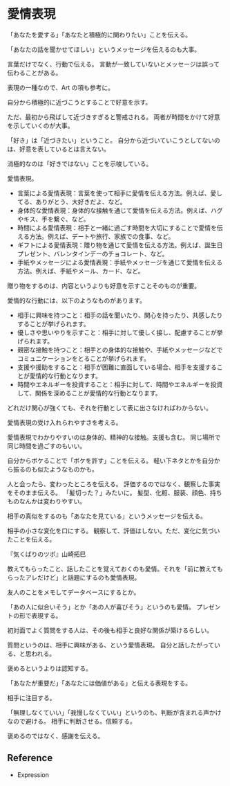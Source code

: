 # 愛情表現

「あなたを愛する」「あなたと積極的に関わりたい」ことを伝える。

「あなたの話を聞かせてほしい」というメッセージを伝えるのも大事。

言葉だけでなく、行動で伝える。
言動が一致していないとメッセージは誤って伝わることがある。

表現の一種なので、Art の項も参考に。

自分から積極的に近づこうとすることで好意を示す。

ただ、最初から飛ばして近づきすぎると警戒される。
両者が時間をかけて好意を示していくのが大事。

「好き」は「近づきたい」ということ。
自分から近づいていこうとしてないのは、好意を表しているとは言えない。

消極的なのは「好きではない」ことを示唆している。

愛情表現。

- 言葉による愛情表現：言葉を使って相手に愛情を伝える方法。例えば、愛してる、ありがとう、大好きだよ、など。
- 身体的な愛情表現：身体的な接触を通じて愛情を伝える方法。例えば、ハグやキス、手を繋ぐ、など。
- 時間による愛情表現：相手と一緒に過ごす時間を大切にすることで愛情を伝える方法。例えば、デートや旅行、家族での食事、など。
- ギフトによる愛情表現：贈り物を通じて愛情を伝える方法。例えば、誕生日プレゼント、バレンタインデーのチョコレート、など。
- 手紙やメッセージによる愛情表現：手紙やメッセージを通じて愛情を伝える方法。例えば、手紙やメール、カード、など。

贈り物をするのは、内容というよりも好意を示すことそのものが重要。

愛情的な行動には、以下のようなものがあります。

- 相手に興味を持つこと：相手の話を聞いたり、関心を持ったり、共感したりすることが挙げられます。
- 優しさや思いやりを示すこと：相手に対して優しく接し、配慮することが挙げられます。
- 親密な接触を持つこと：相手との身体的な接触や、手紙やメッセージなどでコミュニケーションをとることが挙げられます。
- 支援や援助をすること：相手が困難に直面している場合、相手を支援することが愛情的な行動となります。
- 時間やエネルギーを投資すること：相手に対して、時間やエネルギーを投資して、関係を深めることが愛情的な行動となります。

どれだけ関心が強くても、それを行動として表に出さなければわからない。

愛情表現の受け入れられやすさを考える。

愛情表現でわかりやすいのは身体的、精神的な接触。支援も含む。
同じ場所で同じ時間を過ごすのもいい。

自分からボケることで「ボケを許す」ことを伝える。
軽い下ネタとかを自分から振るのも似たようなものかも。

人と会ったら、変わったところを伝える。
評価するのではなく、観察した事実をそのまま伝える。
「髪切った？」みたいに。
髪型、化粧、服装、顔色、持ちものなんかは変わりやすい。

相手の真似をするのも「あなたを見ている」というメッセージを伝える。

相手の小さな変化を口にする。
観察して、評価はしない。ただ、変化に気づいたことを伝える。

『気くばりのツボ』山崎拓巳

教えてもらったこと、話したことを覚えておくのも愛情。それを「前に教えてもらったアレだけど」と話題にするのも愛情表現。

友人のことをメモしてデータベースにするとか。

「あの人に似合いそう」とか「あの人が喜びそう」というのも愛情。
プレゼントの形で表現する。

初対面でよく質問をする人は、その後も相手と良好な関係が築けるらしい。

質問というのは、相手に興味がある、という愛情表現。
自分と話したがっている、と思われる。

褒めるというよりは認知する。

「あなたが重要だ」「あなたには価値がある」と伝える表現をする。

相手に注目する。

「無理しなくていい」「我慢しなくていい」というのも、判断が含まれる声かけなので避ける。
相手に判断させる。信頼する。

褒めるのではなく、感謝を伝える。

## Reference

- Expression
